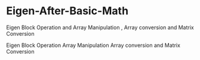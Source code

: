 # Eigen-After-Basic-Math
Eigen Block Operation and Array Manipulation , Array conversion and Matrix Conversion

Eigen Block Operation 
Array Manipulation 
Array conversion and Matrix Conversion
